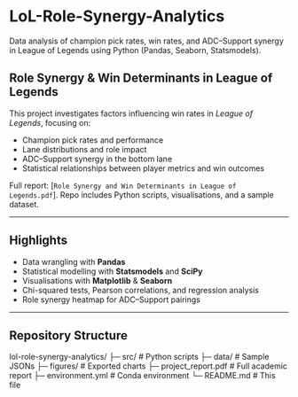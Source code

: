 # LoL-Role-Synergy-Analytics
Data analysis of champion pick rates, win rates, and ADC–Support synergy in League of Legends using Python (Pandas, Seaborn, Statsmodels).

## Role Synergy & Win Determinants in League of Legends

This project investigates factors influencing win rates in *League of Legends*, focusing on:
- Champion pick rates and performance
- Lane distributions and role impact
- ADC–Support synergy in the bottom lane
- Statistical relationships between player metrics and win outcomes

Full report: [`Role Synergy and Win Determinants in League of Legends.pdf`].
Repo includes Python scripts, visualisations, and a sample dataset.

---

## Highlights
- Data wrangling with **Pandas**
- Statistical modelling with **Statsmodels** and **SciPy**
- Visualisations with **Matplotlib** & **Seaborn**
- Chi-squared tests, Pearson correlations, and regression analysis
- Role synergy heatmap for ADC–Support pairings

---

## Repository Structure

lol-role-synergy-analytics/
├─ src/ # Python scripts
├─ data/ # Sample JSONs
├─ figures/ # Exported charts
├─ project_report.pdf # Full academic report
├─ environment.yml # Conda environment
└─ README.md # This file
